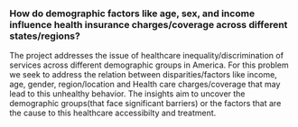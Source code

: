 ### How do demographic factors like age, sex, and income influence health insurance charges/coverage across different states/regions?

The project addresses the issue of healthcare inequality/discrimination of services across different demographic groups in America. For this problem we seek to address the relation between disparities/factors like income, age, gender, region/location and Health care charges/coverage that may lead to this unhealthy behavior. The insights aim to uncover the demographic groups(that face significant barriers) or the factors that are the cause to this healthcare accessibilty and treatment.